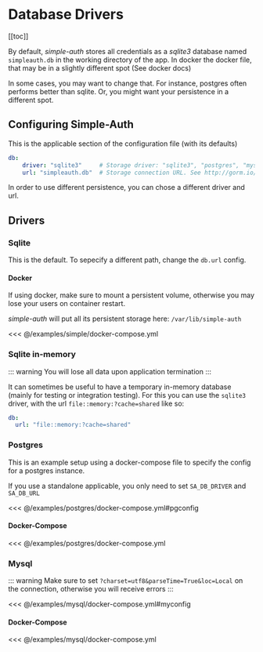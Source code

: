 # Database Drivers

[[toc]]

By default, *simple-auth* stores all credentials as a *sqlite3* database named `simpleauth.db` in the working directory of the app.
In docker the docker file, that may be in a slightly different spot (See docker docs)

In some cases, you may want to change that.  For instance, postgres often performs better than sqlite.  Or, you might want
your persistence in a different spot.

## Configuring Simple-Auth

This is the applicable section of the configuration file (with its defaults)

```yaml
db:
    driver: "sqlite3"     # Storage driver: "sqlite3", "postgres", "mysql"
    url: "simpleauth.db"  # Storage connection URL. See http://gorm.io/docs/connecting_to_the_database.html
```

In order to use different persistence, you can chose a different driver and url.

## Drivers

### Sqlite

This is the default.  To sepecify a different path, change the `db.url` config.

#### Docker

If using docker, make sure to mount a persistent volume, otherwise you may lose your users on container restart.

*simple-auth* will put all its persistent storage here: `/var/lib/simple-auth`

<<< @/examples/simple/docker-compose.yml

### Sqlite in-memory

::: warning
You will lose all data upon application termination
:::

It can sometimes be useful to have a temporary in-memory database (mainly for testing or integration testing). For this
you can use the `sqlite3` driver, with the url `file::memory:?cache=shared` like so:

```yaml
db:
  url: "file::memory:?cache=shared"
```

### Postgres

This is an example setup using a docker-compose file to specify the config for a postgres instance.

If you use a standalone applicable, you only need to set `SA_DB_DRIVER` and `SA_DB_URL`

<<< @/examples/postgres/docker-compose.yml#pgconfig

#### Docker-Compose

<<< @/examples/postgres/docker-compose.yml

### Mysql

::: warning
Make sure to set `?charset=utf8&parseTime=True&loc=Local` on the connection, otherwise you will receive errors
:::

<<< @/examples/mysql/docker-compose.yml#myconfig

#### Docker-Compose

<<< @/examples/mysql/docker-compose.yml